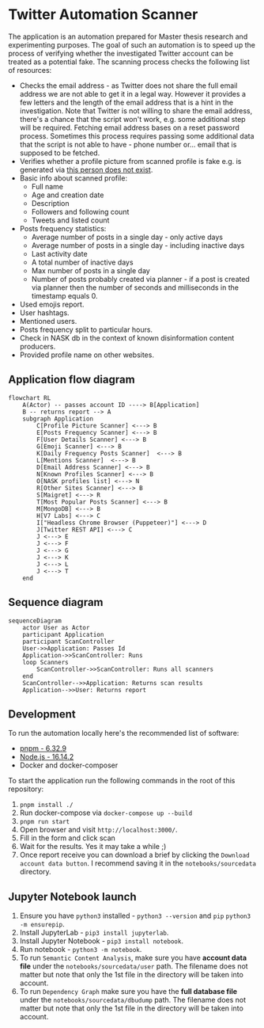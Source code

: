 # Twitter Automation Scanner

The application is an automation prepared for Master thesis research and experimenting purposes. The goal of such an automation is to speed up the process of verifying whether the investigated Twitter account can be treated as a potential fake. The scanning process checks the following list of resources:

* Checks the email address - as Twitter does not share the full email address we are not able to get it in a legal way. However it provides a few letters and the length of the email address that is a hint in the investigation. Note that Twitter is not willing to share the email address, there's a chance that the script won't work, e.g. some additional step will be required. Fetching email address bases on a reset password process. Sometimes this process requires passing some additional data that the script is not able to have - phone number or... email that is supposed to be fetched. 
* Verifies whether a profile picture from scanned profile is fake e.g. is generated via [this person does not exist](https://thispersondoesnotexist.com/).
* Basic info about scanned profile:
  * Full name
  * Age and creation date
  * Description
  * Followers and following count
  * Tweets and listed count
* Posts frequency statistics:
  * Average number of posts in a single day - only active days
  * Average number of posts in a single day - including inactive days
  * Last activity date
  * A total number of inactive days
  * Max number of posts in a single day
  * Number of posts probably created via planner - if a post is created via planner then the number of seconds and milliseconds in the timestamp equals 0.
* Used emojis report.
* User hashtags.
* Mentioned users.
* Posts frequency split to particular hours.
* Check in NASK db in the context of known disinformation content producers.
* Provided profile name on other websites.

## Application flow diagram

```mermaid
flowchart RL
    A(Actor) -- passes account ID ----> B[Application]
    B -- returns report --> A
    subgraph Application
        C[Profile Picture Scanner] <---> B
        E[Posts Frequency Scanner] <---> B
        F[User Details Scanner] <---> B
        G[Emoji Scanner] <---> B
        K[Daily Frequency Posts Scanner]  <---> B
        L[Mentions Scanner]  <---> B
        D[Email Address Scanner] <---> B
        N[Known Profiles Scanner] <---> B
        O[NASK profiles list] <---> N
        R[Other Sites Scanner] <---> B
        S[Maigret] <---> R
        T[Most Popular Posts Scanner] <---> B
        M[MongoDB] <---> B
        H[V7 Labs] <---> C
        I["Headless Chrome Browser (Puppeteer)"] <---> D
        J[Twitter REST API] <---> C
        J <---> E
        J <---> F
        J <---> G
        J <---> K
        J <---> L
        J <---> T
    end
```

## Sequence diagram

```mermaid
sequenceDiagram
    actor User as Actor
    participant Application
    participant ScanController
    User->>Application: Passes Id
    Application->>ScanController: Runs
    loop Scanners
        ScanController->>ScanController: Runs all scanners
    end
    ScanController-->>Application: Returns scan results
    Application-->>User: Returns report
```

## Development 

To run the automation locally here's the recommended list of software:
* [pnpm - 6.32.9](https://pnpm.io/)
* [Node.js - 16.14.2](https://nodejs.org/en/)
* Docker and docker-composer

To start the application run the following commands in the root of this repository:
1. `pnpm install ./`
2. Run docker-compose via `docker-compose up --build`
3. `pnpm run start`
4. Open browser and visit `http://localhost:3000/`.
5. Fill in the form and click scan
6. Wait for the results. Yes it may take a while ;)
7. Once report receive you can download a brief by clicking the `Download account data button`. I recommend saving it in the `notebooks/sourcedata` directory.

## Jupyter Notebook launch

1. Ensure you have `python3` installed - `python3 --version` and `pip` `python3 -m ensurepip`.
2. Install JupyterLab - `pip3 install jupyterlab`.
3. Install Jupyter Notebook - `pip3 install notebook`.
4. Run notebook - `python3 -m notebook`.
5. To run `Semantic Content Analysis`, make sure you have **account data file** under the `notebooks/sourcedata/user` path. The filename does not matter but note that only the 1st file in the directory will be taken into account.
6. To run `Dependency Graph` make sure you have the **full database file** under the `notebooks/sourcedata/dbudump` path. The filename does not matter but note that only the 1st file in the directory will be taken into account.

